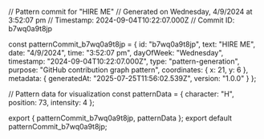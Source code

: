 // Pattern commit for "HIRE ME"
// Generated on Wednesday, 4/9/2024 at 3:52:07 pm
// Timestamp: 2024-09-04T10:22:07.000Z
// Commit ID: b7wq0a9t8jp

const patternCommit_b7wq0a9t8jp = {
  id: "b7wq0a9t8jp",
  text: "HIRE ME",
  date: "4/9/2024",
  time: "3:52:07 pm",
  dayOfWeek: "Wednesday",
  timestamp: "2024-09-04T10:22:07.000Z",
  type: "pattern-generation",
  purpose: "GitHub contribution graph pattern",
  coordinates: {
    x: 21,
    y: 6
  },
  metadata: {
    generatedAt: "2025-07-25T11:56:02.539Z",
    version: "1.0.0"
  }
};

// Pattern data for visualization
const patternData = {
  character: "H",
  position: 73,
  intensity: 4
};

export { patternCommit_b7wq0a9t8jp, patternData };
export default patternCommit_b7wq0a9t8jp;
